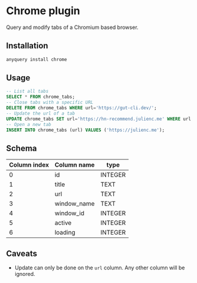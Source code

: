 # Chrome plugin

Query and modify tabs of a Chromium based browser.

## Installation

```bash
anyquery install chrome
```

## Usage

```sql
-- List all tabs
SELECT * FROM chrome_tabs;
-- Close tabs with a specific URL
DELETE FROM chrome_tabs WHERE url='https://gut-cli.dev/';
-- Update the url of a tab
UPDATE chrome_tabs SET url='https://hn-recommend.julienc.me' WHERE url = 'https://julienc.me';
-- Open a new tab
INSERT INTO chrome_tabs (url) VALUES ('https://julienc.me');
```

## Schema

| Column index | Column name | type    |
| ------------ | ----------- | ------- |
| 0            | id          | INTEGER |
| 1            | title       | TEXT    |
| 2            | url         | TEXT    |
| 3            | window_name | TEXT    |
| 4            | window_id   | INTEGER |
| 5            | active      | INTEGER |
| 6            | loading     | INTEGER |

## Caveats

- Update can only be done on the `url` column. Any other column will be ignored.
